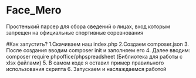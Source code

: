 # Face_Mero
Простенький парсер для сбора сведений о лицах, вход которым запрещен на официальные спортивные соревнования


#Как запустить?
1.Скачиваем наш index.php
2.Создаем composer.json
3. После создания вводим composer init и заполняем его
4. Далее вводим: composer require phpoffice/phpspreadsheet (Библиотека для работы с xlsx файлами)
5. В самом коде я оставил пример правильного использования скрипта
6. Запускаем и наслаждаемся работой
